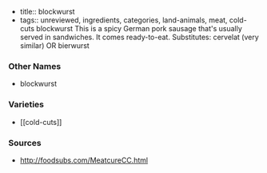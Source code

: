 - title:: blockwurst
- tags:: unreviewed, ingredients, categories, land-animals, meat, cold-cuts
blockwurst This is a spicy German pork sausage that's usually served in sandwiches. It comes ready-to-eat. Substitutes: cervelat (very similar) OR bierwurst

### Other Names

* blockwurst

### Varieties

* [[cold-cuts]]

### Sources
* http://foodsubs.com/MeatcureCC.html
